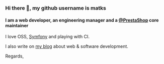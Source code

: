 ### Hi there 👋, my github username is matks

#### I am a web developer, an engineering manager and a [@PrestaShop](https://github.com/PrestaShop/) core maintainer

I love OSS, [Symfony](https://github.com/symfony/) and  playing with CI.

I also write on [my blog](https://mathieu-ferment.com) about web & software development.

Regards,
